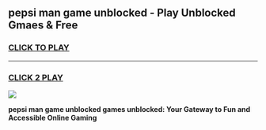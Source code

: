 
## pepsi man game unblocked - Play Unblocked Gmaes & Free
<h3>
<a href="https://news.freeplayer.one?title=pepsi_man_game_unblocked&ref=23F">CLICK TO PLAY</a></h3>
<hr>

<h3>
<a href="https://news.freeplayer.one?title=pepsi_man_game_unblocked&ref=23F">CLICK 2 PLAY</a>
  
</h3>

<a href="https://news.freeplayer.one?title=pepsi_man_game_unblocked&ref=23F/"><img src="https://clearcache.store/games.png"></a>


**pepsi man game unblocked games unblocked: Your Gateway to Fun and Accessible Online Gaming**
